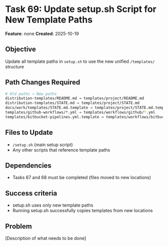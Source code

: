 # Task 69: Update setup.sh Script for New Template Paths

**Feature**: none
**Created**: 2025-10-19


## Objective
Update all template paths in `setup.sh` to use the new unified `/templates/` structure

## Path Changes Required
```bash
# Old paths → New paths
distribution-templates/README.md → templates/project/README.md
distribution-templates/STATE.md → templates/project/STATE.md
docs/work/templates/STATE.md.template → templates/project/STATE.md.template
templates/github-workflows/*.yml → templates/workflows/github/*.yml
templates/bitbucket-pipelines.yml.template → templates/workflows/bitbucket/bitbucket-pipelines.yml.template
```

## Files to Update
- `/setup.sh` (main setup script)
- Any other scripts that reference template paths

## Dependencies
- Tasks 67 and 68 must be completed (files moved to new locations)

## Success criteria
- setup.sh uses only new template paths
- Running setup.sh successfully copies templates from new locations

## Problem
[Description of what needs to be done]
